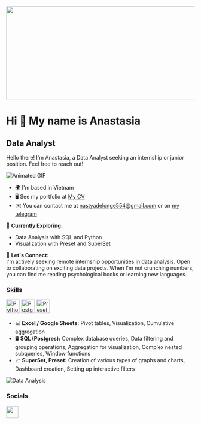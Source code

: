<div align="center">
  <img src="https://user-images.githubusercontent.com/74038190/221352987-68da234d-4d62-4e9d-9d7f-098dc657c2dc.gif" width="1000" height="250">
</div>

# Hi 👋 My name is Anastasia
## Data Analyst

Hello there! I'm Anastasia, a Data Analyst seeking an internship or junior position. Feel free to reach out!

![Animated GIF](https://user-images.githubusercontent.com/74038190/216649417-9acc58df-9186-4132-ad43-819a57babb67.gif)

* 🌍 I'm based in Vietnam 
* 🖥️ See my portfolio at [My CV](http://cv.hexlet.io/resumes/4087)
* ✉️ You can contact me at [nastyadelonge554@gmail.com](mailto:nastyadelonge554@gmail.com) or on [my telegram](https://t.me/horosho_budet)


🔭 **Currently Exploring:**  
- Data Analysis with SQL and Python  
- Visualization with Preset and SuperSet

🤝 **Let's Connect:**  
I'm actively seeking remote internship opportunities in data analysis. Open to collaborating on exciting data projects. When I'm not crunching numbers, you can find me reading psychological books or learning new languages.


### Skills

<p align="left">
  <a href="https://www.python.org/" target="_blank" rel="noreferrer"><img src="https://raw.githubusercontent.com/danielcranney/readme-generator/main/public/icons/skills/python-colored.svg" width="36" height="36" alt="Python" /></a>
  <a href="https://www.postgresql.org/" target="_blank" rel="noreferrer"><img src="https://raw.githubusercontent.com/danielcranney/readme-generator/main/public/icons/skills/postgresql-colored.svg" width="36" height="36" alt="PostgreSQL" /></a>
  <a href="https://preset.io/" target="_blank" rel="noreferrer"><img src="[https://www.google.com/url?sa=i&url=https%3A%2F%2Fgithub.com%2Fpreset-io&psig=AOvVaw2-2ViY2zVWxokYLL6UGjoD&ust=1720106835937000&source=images&cd=vfe&opi=89978449&ved=0CBEQjRxqFwoTCPjMoLmXi4cDFQAAAAAdAAAAABAE](https://avatars.githubusercontent.com/u/45908173?s=200&v=4)" width="36" height="36" alt="Preset" /></a>
</p>

- 📊 **Excel / Google Sheets:** Pivot tables, Visualization, Cumulative aggregation  
- 🛢️ **SQL (Postgres):** Complex database queries, Data filtering and grouping operations, Aggregation for visualization, Complex nested subqueries, Window functions  
- 📈 **SuperSet, Preset:** Creation of various types of graphs and charts, Dashboard creation, Setting up interactive filters  

![Data Analysis](https://user-images.githubusercontent.com/74038190/212750155-3ceddfbd-19d3-40a3-87af-8d329c8323c4.gif)


### Socials

<p align="left">
  <a href="https://www.github.com/AnastasiaSep" target="_blank" rel="noreferrer">
    <img src="https://raw.githubusercontent.com/danielcranney/readme-generator/main/public/icons/socials/github.svg" width="32" height="32" />
  </a>
</p>
